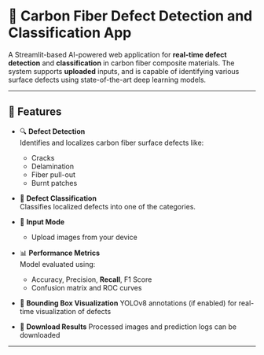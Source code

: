 # 🧠 Carbon Fiber Defect Detection and Classification App

A Streamlit-based AI-powered web application for **real-time defect detection** and **classification** in carbon fiber composite materials. The system supports **uploaded** inputs, and is capable of identifying various surface defects using state-of-the-art deep learning models.

---

## 🚀 Features

- 🔍 **Defect Detection**  
  Identifies and localizes carbon fiber surface defects like:
  - Cracks
  - Delamination
  - Fiber pull-out
  - Burnt patches

- 🧠 **Defect Classification**  
  Classifies localized defects into one of the categories.

- 📸 **Input Mode**
  - Upload images from your device

- 📊 **Performance Metrics**  
  Model evaluated using:
  - Accuracy, Precision, **Recall**, F1 Score
  - Confusion matrix and ROC curves

- 🧾 **Bounding Box Visualization**
  YOLOv8 annotations (if enabled) for real-time visualization of defects

- 💾 **Download Results**
  Processed images and prediction logs can be downloaded

---
